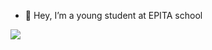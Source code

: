 - 👋 Hey, I’m a young student at EPITA school

<img src="https://github-readme-stats.vercel.app/api?username=ronfl3x&show_icons=true&count_private=true&hide_border=true"></img>

<!---
ronfl3x/ronfl3x is a ✨ special ✨ repository because its `README.md` (this file) appears on your GitHub profile.
You can click the Preview link to take a look at your changes.
--->
